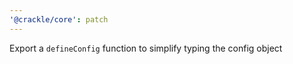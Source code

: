 ```yaml
---
'@crackle/core': patch
---
```


Export a `defineConfig` function to simplify typing the config object
